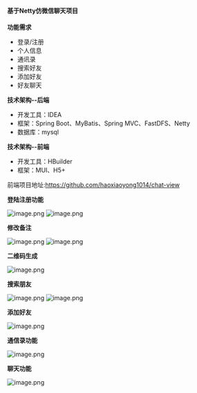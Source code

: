 #### 基于Netty仿微信聊天项目

**功能需求**

* 登录/注册
* 个人信息
* 通讯录
* 搜索好友
* 添加好友
* 好友聊天

**技术架构--后端**
* 开发工具：IDEA
* 框架：Spring Boot、MyBatis、Spring MVC、FastDFS、Netty
* 数据库：mysql

**技术架构--前端**
 
* 开发工具：HBuilder 
* 框架：MUI、H5+

前端项目地址:https://github.com/haoxiaoyong1014/chat-view

**登陆注册功能**

![image.png](https://upload-images.jianshu.io/upload_images/15181329-fc4a812266f73d7f.png?imageMogr2/auto-orient/strip%7CimageView2/2/w/1240) ![image.png](https://upload-images.jianshu.io/upload_images/15181329-90e5a9127ebee062.png?imageMogr2/auto-orient/strip%7CimageView2/2/w/1240)

**修改备注**

![image.png](https://upload-images.jianshu.io/upload_images/15181329-bd71a6bc3c2fe941.png?imageMogr2/auto-orient/strip%7CimageView2/2/w/1240) ![image.png](https://upload-images.jianshu.io/upload_images/15181329-17f57280f7841a69.png?imageMogr2/auto-orient/strip%7CimageView2/2/w/1240)

**二维码生成**

![image.png](https://upload-images.jianshu.io/upload_images/15181329-db920243a7489cda.png?imageMogr2/auto-orient/strip%7CimageView2/2/w/1240)

**搜索朋友**

![image.png](https://upload-images.jianshu.io/upload_images/15181329-1c3cfc4558f53e20.png?imageMogr2/auto-orient/strip%7CimageView2/2/w/1240) ![image.png](https://upload-images.jianshu.io/upload_images/15181329-a4a3b9475ae038c9.png?imageMogr2/auto-orient/strip%7CimageView2/2/w/1240)

**添加好友**

![image.png](https://upload-images.jianshu.io/upload_images/15181329-2e760bcc5df0ba69.png?imageMogr2/auto-orient/strip%7CimageView2/2/w/1240)

**通信录功能**

![image.png](https://upload-images.jianshu.io/upload_images/15181329-c610a6cf8e800c65.png?imageMogr2/auto-orient/strip%7CimageView2/2/w/1240)

**聊天功能**

![image.png](https://upload-images.jianshu.io/upload_images/15181329-8b1ac014498bf681.png?imageMogr2/auto-orient/strip%7CimageView2/2/w/1240)
